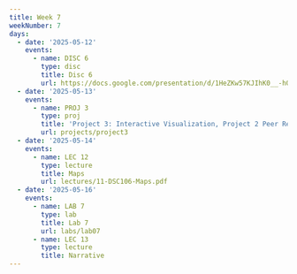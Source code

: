 ```yaml
---
title: Week 7
weekNumber: 7
days:
  - date: '2025-05-12'
    events:
      - name: DISC 6
        type: disc
        title: Disc 6
        url: https://docs.google.com/presentation/d/1HeZKw57KJIhK0__-hOw4it8cnWcoGmFd5YL-wVDsr2Y/edit?usp=sharing
  - date: '2025-05-13'
    events:
      - name: PROJ 3
        type: proj
        title: 'Project 3: Interactive Visualization, Project 2 Peer Review'
        url: projects/project3
  - date: '2025-05-14'
    events:
      - name: LEC 12
        type: lecture
        title: Maps
        url: lectures/11-DSC106-Maps.pdf
  - date: '2025-05-16'
    events:
      - name: LAB 7
        type: lab
        title: Lab 7
        url: labs/lab07
      - name: LEC 13
        type: lecture
        title: Narrative
---
```

